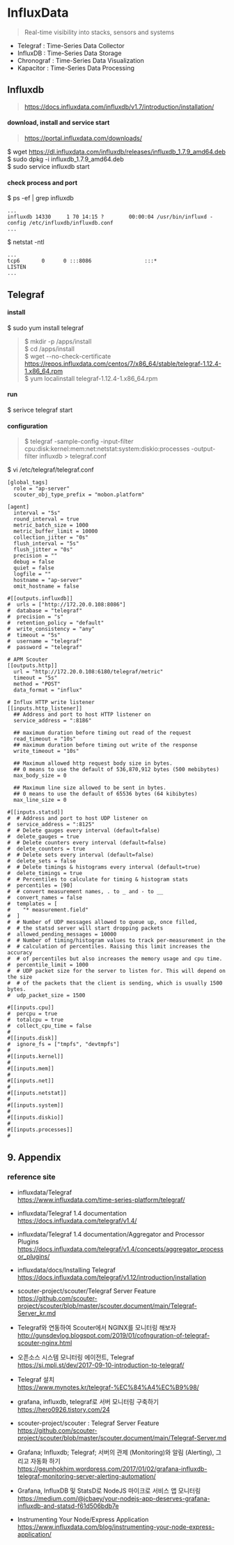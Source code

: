 # InfluxData 

> Real-time visibility into stacks, sensors and systems

* Telegraf : Time-Series Data Collector
* InfluxDB : Time-Series Data Storage
* Chronograf : Time-Series Data Visualization
* Kapacitor : Time-Series Data Processing

## Influxdb 
> https://docs.influxdata.com/influxdb/v1.7/introduction/installation/

#### download, install and service start
> https://portal.influxdata.com/downloads/  

$ wget https://dl.influxdata.com/influxdb/releases/influxdb_1.7.9_amd64.deb  
$ sudo dpkg -i influxdb_1.7.9_amd64.deb  
$ sudo service influxdb start

#### check process and port
$ ps -ef | grep influxdb
```
...
influxdb 14330     1 70 14:15 ?        00:00:04 /usr/bin/influxd -config /etc/influxdb/influxdb.conf
...
```
$ netstat -ntl
```
...
tcp6       0      0 :::8086                 :::*                    LISTEN     
...
```

## Telegraf

#### install
$ sudo yum install telegraf

>$ mkdir -p /apps/install  
>$ cd /apps/install  
>$ wget --no-check-certificate https://repos.influxdata.com/centos/7/x86_64/stable/telegraf-1.12.4-1.x86_64.rpm  
>$ yum localinstall telegraf-1.12.4-1.x86_64.rpm

#### run
$ serivce telegraf start

#### configuration
>$ telegraf -sample-config -input-filter cpu:disk:kernel:mem:net:netstat:system:diskio:processes -output-filter influxdb > telegraf.conf

$ vi /etc/telegraf/telegraf.conf
```
[global_tags]
  role = "ap-server"
  scouter_obj_type_prefix = "mobon.platform"

[agent]
  interval = "5s"
  round_interval = true
  metric_batch_size = 1000
  metric_buffer_limit = 10000
  collection_jitter = "0s"
  flush_interval = "5s"
  flush_jitter = "0s"
  precision = ""
  debug = false
  quiet = false
  logfile = ""
  hostname = "ap-server"
  omit_hostname = false

#[[outputs.influxdb]]
#  urls = ["http://172.20.0.108:8086"]
#  database = "telegraf"
#  precision = "s"
#  retention_policy = "default"
#  write_consistency = "any"
#  timeout = "5s"
#  username = "telegraf"
#  password = "telegraf"

# APM Scouter
[[outputs.http]]
  url = "http://172.20.0.108:6180/telegraf/metric"
  timeout = "5s"
  method = "POST"
  data_format = "influx"

# Influx HTTP write listener
[[inputs.http_listener]]
  ## Address and port to host HTTP listener on
  service_address = ":8186"

  ## maximum duration before timing out read of the request
  read_timeout = "10s"
  ## maximum duration before timing out write of the response
  write_timeout = "10s"

  ## Maximum allowed http request body size in bytes.
  ## 0 means to use the default of 536,870,912 bytes (500 mebibytes)
  max_body_size = 0

  ## Maximum line size allowed to be sent in bytes.
  ## 0 means to use the default of 65536 bytes (64 kibibytes)
  max_line_size = 0

#[[inputs.statsd]]
#  # Address and port to host UDP listener on
#  service_address = ":8125"
#  # Delete gauges every interval (default=false)
#  delete_gauges = true
#  # Delete counters every interval (default=false)
#  delete_counters = true
#  # Delete sets every interval (default=false)
#  delete_sets = false
#  # Delete timings & histograms every interval (default=true)
#  delete_timings = true
#  # Percentiles to calculate for timing & histogram stats
#  percentiles = [90]
#  # convert measurement names, . to _ and - to __
#  convert_names = false
#  templates = [
#    "* measurement.field"
#  ]
#  # Number of UDP messages allowed to queue up, once filled,
#  # the statsd server will start dropping packets
#  allowed_pending_messages = 10000
#  # Number of timing/histogram values to track per-measurement in the
#  # calculation of percentiles. Raising this limit increases the accuracy
#  # of percentiles but also increases the memory usage and cpu time.
#  percentile_limit = 1000
#  # UDP packet size for the server to listen for. This will depend on the size
#  # of the packets that the client is sending, which is usually 1500 bytes.
#  udp_packet_size = 1500

#[[inputs.cpu]]
#  percpu = true
#  totalcpu = true
#  collect_cpu_time = false
#
#[[inputs.disk]]
#  ignore_fs = ["tmpfs", "devtmpfs"]
#
#[[inputs.kernel]]
#
#[[inputs.mem]]
#
#[[inputs.net]]
#
#[[inputs.netstat]]
#
#[[inputs.system]]
#
#[[inputs.diskio]]
#
#[[inputs.processes]]
#
```



## 9. Appendix

### reference site

* influxdata/Telegraf  
https://www.influxdata.com/time-series-platform/telegraf/

* influxdata/Telegraf 1.4 documentation  
https://docs.influxdata.com/telegraf/v1.4/

* influxdata/Telegraf 1.4 documentation/Aggregator and Processor Plugins  
https://docs.influxdata.com/telegraf/v1.4/concepts/aggregator_processor_plugins/

* influxdata/docs/Installing Telegraf
https://docs.influxdata.com/telegraf/v1.12/introduction/installation

* scouter-project/scouter/Telegraf Server Feature  
https://github.com/scouter-project/scouter/blob/master/scouter.document/main/Telegraf-Server_kr.md

+ Telegraf와 연동하여 Scouter에서 NGINX를 모니터링 해보자  
http://gunsdevlog.blogspot.com/2019/01/cofnguration-of-telegraf-scouter-nginx.html


- 오픈소스 시스템 모니터링 에이전트, Telegraf  
https://si.mpli.st/dev/2017-09-10-introduction-to-telegraf/

- Telegraf 설치  
https://www.mynotes.kr/telegraf-%EC%84%A4%EC%B9%98/

- grafana, influxdb, telegraf로 서버 모니터링 구축하기  
https://hero0926.tistory.com/24

- scouter-project/scouter : Telegraf Server Feature  
https://github.com/scouter-project/scouter/blob/master/scouter.document/main/Telegraf-Server.md

- Grafana; Influxdb; Telegraf; 서버의 관제 (Monitoring)와 알림 (Alerting), 그리고 자동화 하기  
https://geunhokhim.wordpress.com/2017/01/02/grafana-influxdb-telegraf-monitoring-server-alerting-automation/

- Grafana, InfluxDB 및 StatsD로 NodeJS 마이크로 서비스 앱 모니터링  
https://medium.com/@jcbaey/your-nodejs-app-deserves-grafana-influxdb-and-statsd-f61d506bdb7e

- Instrumenting Your Node/Express Application  
https://www.influxdata.com/blog/instrumenting-your-node-express-application/
